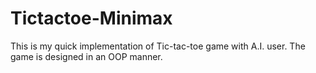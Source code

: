 # Tictactoe-Minimax
This is my quick implementation of Tic-tac-toe game with A.I. user.
The game is designed in an OOP manner.
